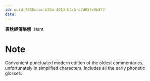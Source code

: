 ```yaml
---
id: uuid-7858ccac-b23a-4013-b3c5-d7d085c9b8f7
date: 
---
```


**春秋經傳集解** :Hant
# Note
Convenient  punctuated modern edition of the oldest commentaries, unfortunately in simplified characters.  Includes all the early phonetic glosses.
